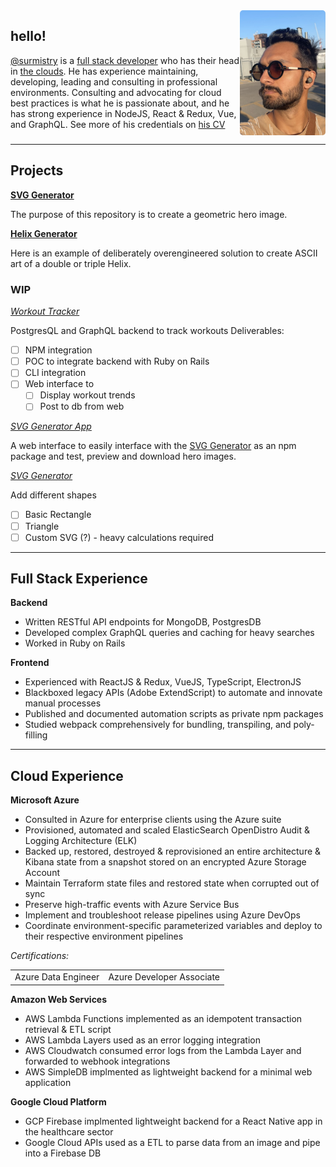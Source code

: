<div style="display: flex">
   <h1 style="display: none; margin: 10px;">Suraj J Mistry</h1>
   <span>
    <h2>hello!</h2>
    <a target="_blank" href="https://www.linkedin.com/in/surmistry/">@surmistry</a> is a <a href="https://surmistry.github.io/#full-stack-experience">full stack developer</a> who has their head in <a href="https://surmistry.github.io/#cloud-experience">the clouds</a>. He has experience maintaining, developing, leading and consulting in professional environments. Consulting and advocating for cloud best practices is what he is passionate about, and he has strong experience in NodeJS, React & Redux, Vue, and GraphQL. See more of his credentials on <a href="https://filestoragebasic.s3.us-east-2.amazonaws.com/docs/suraj-mistry-3.0.1.pdf" target="_blank">his CV</a></span>
   <img src="./docs/assets/suraj-walk.jpg" alt="suraj-mistry-profile" height="200" style="margin: auto; border-radius: 5px"/>
</div> 

___

## Projects

**[SVG Generator](https://github.com/surmistry/svg-generator)**

The purpose of this repository is to create a geometric hero image.

**[Helix Generator](https://github.com/surmistry/helix-generator)**

Here is an example of deliberately overengineered solution to create ASCII art of a double or triple Helix.


### WIP

*[Workout Tracker](https://github.com/surmistry/workout-tracker)*

PostgresQL and GraphQL backend to track workouts 
Deliverables: 

- [ ] NPM integration
- [ ] POC to integrate backend with Ruby on Rails
- [ ] CLI integration
- [ ] Web interface to 
    - [ ] Display workout trends
    - [ ] Post to db from web

*[SVG Generator App](https://github.com/surmistry/svg-generator-app)*

A web interface to easily interface with the [SVG Generator](#projects) as an npm package and test, preview and download hero images.

*[SVG Generator](https://github.com/surmistry/svg-generator)*

Add different shapes

- [ ] Basic Rectangle
- [ ] Triangle
- [ ] Custom SVG (?) - heavy calculations required

___

## Full Stack Experience

**Backend**

- Written RESTful API endpoints for MongoDB, PostgresDB
- Developed complex GraphQL queries and caching for heavy searches
- Worked in Ruby on Rails

**Frontend**

- Experienced with ReactJS & Redux, VueJS, TypeScript, ElectronJS
- Blackboxed legacy APIs (Adobe ExtendScript) to automate and innovate manual processes
- Published and documented automation scripts as private npm packages
- Studied webpack comprehensively for bundling, transpiling, and poly-filling   

___

## Cloud Experience

**Microsoft Azure**

- Consulted in Azure for enterprise clients using the Azure suite
- Provisioned, automated and scaled ElasticSearch OpenDistro Audit & Logging Architecture (ELK)
- Backed up, restored, destroyed & reprovisioned an entire architecture & Kibana state from a snapshot stored on an encrypted Azure Storage Account
- Maintain Terraform state files and restored state when  corrupted out of sync
- Preserve high-traffic events with Azure Service Bus
- Implement and troubleshoot release pipelines using Azure DevOps
- Coordinate environment-specific parameterized variables and deploy to their respective environment pipelines

*Certifications:*
<table border="0">
 <tr>
    <td>
Azure Data Engineer
<div data-iframe-width="150" data-iframe-height="270" data-share-badge-id="8c7a82dc-076c-4ee7-9bbf-8899ff7e8e22" data-share-badge-host="https://www.credly.com"></div><script type="text/javascript" async src="//cdn.credly.com/assets/utilities/embed.js"></script>
</td>
    <td>Azure Developer Associate
<div data-iframe-width="150" data-iframe-height="270" data-share-badge-id="282d223a-5388-44fd-a6bd-5f2ff64d2047" data-share-badge-host="https://www.credly.com"></div><script type="text/javascript" async src="//cdn.credly.com/assets/utilities/embed.js"></script></td>
 </tr>
 </table>

**Amazon Web Services**

- AWS Lambda Functions implemented as an idempotent transaction retrieval & ETL script
- AWS Lambda Layers used as an error logging integration
- AWS Cloudwatch consumed error logs from the Lambda Layer and forwarded to webhook integrations
- AWS SimpleDB implmented as lightweight backend for a minimal web application

**Google Cloud Platform**
- GCP Firebase implmented lightweight backend for a React Native app in the healthcare sector
- Google Cloud APIs used as a ETL to parse data from an image and pipe into a Firebase DB

